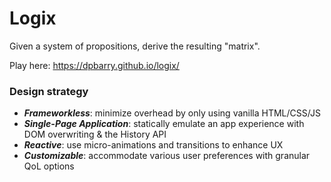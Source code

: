 # Logix
Given a system of propositions, derive the resulting "matrix".

Play here: https://dpbarry.github.io/logix/


### Design strategy
- ***Frameworkless***:  minimize overhead by only using vanilla HTML/CSS/JS
- ***Single-Page Application***: statically emulate an app experience with DOM overwriting & the History API
- ***Reactive***: use micro-animations and transitions to enhance UX
- ***Customizable***: accommodate various user preferences with granular QoL options
